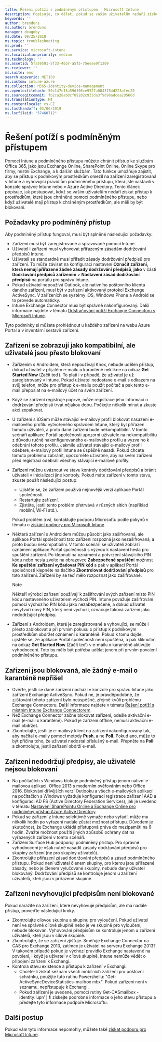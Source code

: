 ```yaml
---
title: Řešení potíží s podmíněným přístupem | Microsoft Intune
description: Popisuje, co dělat, pokud se vašim uživatelům nedaří získat přístup k prostředkům prostřednictvím podmíněného přístupu Intune.
keywords: ''
author: brenduns
ms.author: brenduns
manager: dougeby
ms.date: 09/25/2018
ms.topic: troubleshooting
ms.prod: ''
ms.service: microsoft-intune
ms.localizationpriority: medium
ms.technology: ''
ms.assetid: 5fa59501-5f33-46b7-a5f5-75eeae9f1209
ms.reviewer: ''
ms.suite: ems
search.appverid: MET150
ms.custom: intune-azure
ms.collection: M365-identity-device-management
ms.openlocfilehash: 50c147e13a59df00ce9527a0843784d223afec20
ms.sourcegitcommit: fb2ca28ab0cf89202c935da3f9d98adcea20566d
ms.translationtype: MT
ms.contentlocale: cs-CZ
ms.lasthandoff: 03/06/2019
ms.locfileid: "57460712"
---
```

# <a name="troubleshoot-conditional-access"></a>Řešení potíží s podmíněným přístupem

Pomocí Intune a podmíněného přístupu můžete chránit přístup ke službám Office 365, jako jsou Exchange Online, SharePoint Online, Online Skype pro firmy, místní Exchange, a k dalším službám. Tato funkce umožňuje zajistit, aby se přístup k podnikovým prostředkům omezil na zařízení zaregistrovaná v Intune a vyhovující pravidlům podmíněného přístupu, která jste nastavili v konzole správce Intune nebo v Azure Active Directory. Tento článek popisuje, jak postupovat, když se vašim uživatelům nedaří získat přístup k prostředkům, které jsou chráněné pomocí podmíněného přístupu, nebo když uživatelé mají přístup k chráněným prostředkům, ale měli by být blokovaní.

## <a name="requirements-for-conditional-access"></a>Požadavky pro podmíněný přístup

Aby podmíněný přístup fungoval, musí být splněné následující požadavky:

- Zařízení musí být zaregistrované a spravované pomocí Intune.
- Uživatel i zařízení musí vyhovovat přiřazeným zásadám dodržování předpisů Intune.
- Uživateli se standardně musí přiřadit zásady dodržování předpisů pro zařízení. To může záviset na konfiguraci nastavení **Označit zařízení, která nemají přiřazené žádné zásady dodržování předpisů, jako** v části **Dodržování předpisů zařízením** > **Nastavení zásad dodržování předpisů** na portálu pro správu Intune.
-   Pokud uživatel nepoužívá Outlook, ale nativního poštovního klienta daného zařízení, musí být v zařízení aktivovaný protokol Exchange ActiveSync. V zařízeních se systémy iOS, Windows Phone a Android se to provede automaticky.
-   Intune Exchange Connector musí být správně nakonfigurovaný. Další informace najdete v tématu [Odstraňování potíží Exchange Connectoru v Microsoft Intune](troubleshoot-exchange-connector.md).

Tyto podmínky si můžete prohlédnout u každého zařízení na webu Azure Portal a v inventární sestavě zařízení.

## <a name="devices-appear-compliant-but-users-are-still-blocked"></a>Zařízení se zobrazují jako kompatibilní, ale uživatelé jsou přesto blokovaní

- Zařízením s Androidem, která nepoužívají Knox, nebude udělen přístup, dokud uživatel v přijatém e-mailu o karanténě neklikne na odkaz **Get Started Now** (Začít teď). To platí i v případě, že uživatel je už zaregistrovaný v Intune. Pokud uživatel nedostane e-mail s odkazem na svůj telefon, může pro přístup k e-mailu použít počítač a pak tento e-mail přeposlat na e-mailový účet na svém zařízení.
- Když se zařízení registruje poprvé, může registrace jeho informací o dodržování předpisů trvat nějakou dobu. Počkejte několik minut a zkuste akci zopakovat.
- U zařízení s iOSem může stávající e-mailový profil blokovat nasazení e-mailového profilu vytvořeného správcem Intune, který byl přiřazen tomuto uživateli, a proto dané zařízení bude nekompatibilní. V tomto scénáři aplikace Portál společnosti upozorní uživatele na nekompatibilitu z důvodu ručně nakonfigurovaného e-mailového profilu a vyzve ho k odebrání tohoto profilu. Jakmile uživatel stávající e-mailový profil odebere, e-mailový profil Intune se úspěšně nasadí. Pokud chcete tomuto problému zabránit, upozorněte uživatele, aby na svém zařízení před registrací odebrali všechny stávající e-mailové profily.
- Zařízení můžou uváznout ve stavu kontroly dodržování předpisů a bránit uživateli v inicializaci jiné kontroly. Pokud máte zařízení v tomto stavu, zkuste použít následující postup:
  - Ujistěte se, že zařízení používá nejnovější verzi aplikace Portál společnosti.
  - Restartujte zařízení.
  - Zjistěte, jestli tento problém přetrvává v různých sítích (například mobilní, Wi-Fi atd.).

  Pokud problém trvá, kontaktujte podporu Microsoftu podle pokynů v tématu o [získání podpory pro Microsoft Intune](get-support.md).
- Některá zařízení s Androidem můžou působit jako zašifrovaná, ale aplikace Portál společnosti tato zařízení rozpozná jako nezašifrovaná, a proto budou nekompatibilní. V tomto scénáři se uživateli zobrazí oznámení aplikace Portál společnosti s výzvou k nastavení hesla pro spuštění zařízení. Po klepnutí na oznámení a potvrzení stávajícího PIN kódu nebo hesla zvolte na obrazovce **Zabezpečené spuštění** možnost **Ke spuštění zařízení vyžadovat PIN kód** a pak v aplikaci Portál společnosti klepněte na tlačítko **Zkontrolovat dodržování předpisů** pro toto zařízení. Zařízení by se teď mělo rozpoznat jako zašifrované. 
  > [!NOTE]
  > Někteří výrobci zařízení používají k zašifrování svých zařízení místo PIN kódu nastaveného uživatelem výchozí PIN. Intune považuje zašifrování pomocí výchozího PIN kódu jako nezabezpečené, a dokud uživatel nevytvoří nový PIN, který není výchozí, označuje taková zařízení jako nedodržující předpisy.
- Zařízení s Androidem, které je zaregistrované a vyhovující, se může i přesto zablokovat a při prvním pokusu o přístup k podnikovým prostředkům obdržet oznámení o karanténě. Pokud k tomu dojde, ujistěte se, že aplikace Portál společnosti není spuštěná, a pak kliknutím na odkaz **Get Started Now** (Začít teď) v e-mailu o karanténě aktivujte vyhodnocení. Toto by mělo být potřeba udělat jenom při prvním povolení podmíněného přístupu.

## <a name="devices-are-blocked-and-no-quarantine-email-is-received"></a>Zařízení jsou blokovaná, ale žádný e-mail o karanténě nepřišel

- Ověřte, jestli se dané zařízení nachází v konzole pro správu Intune jako zařízení Exchange ActiveSync. Pokud ne, je pravděpodobné, že zjišťování tohoto zařízení bylo neúspěšné, zřejmě kvůli problému Exchange Connectoru. Další informace najdete v tématu [Řešení potíží s místním Intune Exchange Connectorem](troubleshoot-exchange-connector.md).
- Než Exchange Connector začne blokovat zařízení, odešle aktivační e-mail (e-mail o karanténě). Pokud je zařízení offline, nemusí aktivační e-mail obdržet. 
- Zkontrolujte, jestli je e-mailový klient na zařízení nakonfigurovaný tak, aby načítal e-maily pomocí metody **Push**, a ne **Poll**. Pokud ano, může to být příčina toho, že uživatel nedostal příslušný e-mail. Přepněte na **Poll** a zkontrolujte, jestli zařízení obdrží e-mail.

## <a name="devices-are-noncompliant-but-users-are-not-blocked"></a>Zařízení nedodržují předpisy, ale uživatelé nejsou blokovaní

- Na počítačích s Windows blokuje podmíněný přístup jenom nativní e-mailovou aplikaci, Office 2013 s moderním ověřováním nebo Office 2016. Blokování dřívějších verzí Outlooku a všech e-mailových aplikací na počítačích s Windows vyžaduje konfiguraci registrace zařízení AAD a konfiguraci AD FS (Active Directory Federation Services), jak je uvedeno v tématu [Nastavení SharePointu Online a Exchange Online pro podmíněný přístup Azure Active Directory](https://docs.microsoft.com/azure/active-directory/active-directory-conditional-access-no-modern-authentication). 
- Pokud se zařízení z Intune selektivně vymaže nebo vyřadí, může mu několik hodin po vyřazení nadále zůstat možnost přístupu. Důvodem je skutečnost, že Exchange ukládá přístupová práva do mezipaměti na 6 hodin. Zvažte možnost použití jiných způsobů ochrany dat na vyřazených zařízení v tomto scénáři.
- Zařízení Surface Hub podporují podmíněný přístup. Pro správné vyhodnocení je však nutné nasadit zásady dodržování předpisů pro skupiny zařízení (ne pro skupiny uživatelů).
- Zkontrolujte přiřazení zásad dodržování předpisů a zásad podmíněného přístupu. Pokud není uživatel členem skupiny, pro kterou jsou přiřazené zásady, nebo je členem vylučované skupiny, nebude daný uživatel blokovaný. Dodržování předpisů se kontroluje jenom u zařízení uživatelů, kteří jsou v přiřazené skupině.

## <a name="noncompliant-device-is-not-blocked"></a>Zařízení nevyhovující předpisům není blokované

Pokud narazíte na zařízení, které nevyhovuje předpisům, ale má nadále přístup, proveďte následující kroky.
- Zkontrolujte cílovou skupinu a skupinu pro vyloučení. Pokud uživatel není ve správné cílové skupině nebo je ve skupině pro vyloučení, nebude blokován. Vyhovování předpisům se kontroluje jenom u zařízení uživatelů, kteří jsou v cílové skupině.
- Zkontrolujte, že se zařízení zjišťuje. Směřuje Exchange Connector na CAS pro Exchange 2010, zatímco je uživatel na serveru Exchange 2013? V takovém případě pokud je výchozí pravidlo Exchange nastavené na povolení, i když je uživatel v cílové skupině, Intune nemůže vědět o připojení zařízení k Exchangi.
- Kontrola stavu existence a přístupu k zařízení v Exchangi:
  - Chcete-li získat seznam všech mobilních zařízení pro poštovní schránku, použijte tuto rutinu Powershellu: "Get-ActiveSyncDeviceStatistics-mailbox mbx". Pokud zařízení není v seznamu, nepřistupuje k Exchangi.
  - Pokud zařízení je uvedené, pomocí rutiny Get-CASmailbox -identity:’upn’ | fl získejte podrobné informace o jeho stavu přístupu a předejte tyto informace podpoře Microsoftu.

## <a name="next-steps"></a>Další postup
Pokud vám tyto informace nepomohly, můžete také [získat podporu pro Microsoft Intune](get-support.md).
